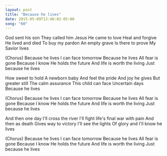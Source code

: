 ```yaml
---
layout: post
title: "Because he lives"
date: 2015-05-09T13:40:02-05:00
song: "60"
---
```

God sent his son
They called him Jesus
He came to love
Heal and forgive
He lived and died
To buy my pardon
An empty grave
Is there to prove
My Savior lives

(Chorus)
Because he lives
I can face tomorrow
Because he lives
All fear is gone
Because I know
He holds the future
And life is worth the living
Just because he lives

How sweet to hold
A newborn baby
And feel the pride
And joy he gives
But greater still
The calm assurance
This child can face
Uncertain days
 Because he lives

(Chorus)
Because he lives
I can face tomorrow
Because he lives
All fear is gone
Because I know
He holds the future
And life is worth the living
Just because he lives

And then one day
I'll cross the river
I'll fight life's final war with pain
And then as death
Gives way to victory
I'll see the lights
Of glory and
I'll know he lives

(Chorus)
Because he lives
I can face tomorrow
Because he lives
All fear is gone
Because I know
He holds the future
And life is worth the living
Just because he lives
